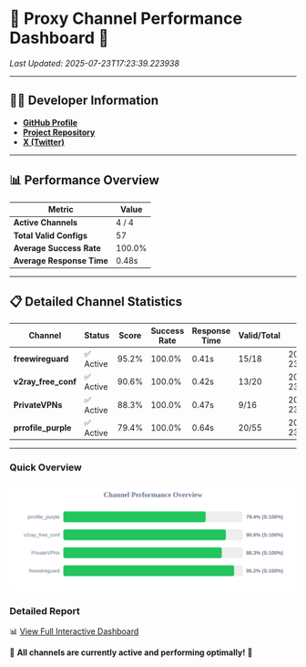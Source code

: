 # 🌟 Proxy Channel Performance Dashboard 🌟

_Last Updated: 2025-07-23T17:23:39.223938_

---

## 👩‍💻 Developer Information

- **[GitHub Profile](https://github.com/4n0nymou3)**  
- **[Project Repository](https://github.com/4n0nymou3/multi-proxy-config-fetcher)**  
- **[X (Twitter)](https://x.com/4n0nymou3)**  

---

## 📊 Performance Overview

| Metric                | Value       |
|-----------------------|-------------|
| **Active Channels**   | 4 / 4       |
| **Total Valid Configs** | 57          |
| **Average Success Rate** | 100.0%      |
| **Average Response Time** | 0.48s       |

---

## 📋 Detailed Channel Statistics

| Channel          | Status     | Score  | Success Rate | Response Time | Valid/Total | Last Success               |
|------------------|------------|--------|--------------|---------------|-------------|----------------------------|
| **freewireguard**  | ✅ Active  | 95.2%  | 100.0% | 0.41s         | 15/18       | 2025-07-23T17:23:39.222085 |
| **v2ray_free_conf**  | ✅ Active  | 90.6%  | 100.0% | 0.42s         | 13/20       | 2025-07-23T17:23:38.275102 |
| **PrivateVPNs**  | ✅ Active  | 88.3%  | 100.0% | 0.47s         | 9/16       | 2025-07-23T17:23:38.788391 |
| **prrofile_purple**  | ✅ Active  | 79.4%  | 100.0% | 0.64s         | 20/55       | 2025-07-23T17:23:37.782478 |

---

### Quick Overview
<div align="center">
  <a href="https://raw.githubusercontent.com/nullluser/NullRepo/refs/heads/main/assets/channel_stats_chart.svg">
    <img src="https://raw.githubusercontent.com/nullluser/NullRepo/refs/heads/main/assets/channel_stats_chart.svg" alt="Source Performance Statistics" width="800">
  </a>
</div>

### Detailed Report
📊 [View Full Interactive Dashboard](https://htmlpreview.github.io/?https://github.com/nullluser/NullRepo/blob/main/assets/performance_report.html)

🎉 **All channels are currently active and performing optimally!** 🎉
